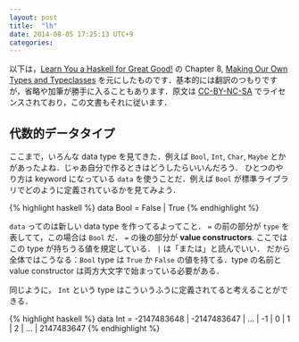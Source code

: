 ```yaml
---
layout: post
title:  "lh"
date: 2014-08-05 17:25:13 UTC+9
categories: 
---
```


以下は，[Learn You a Haskell for Great Good!](http://learnyouahaskell.com/) の Chapter 8, [Making Our Own Types and Typeclasses](http://learnyouahaskell.com/making-our-own-types-and-typeclasses) を元にしたものです．基本的には翻訳のつもりですが，省略や加筆が勝手に入ることもあります．原文は [CC-BY-NC-SA](http://creativecommons.org/licenses/by-nc-sa/3.0/) でライセンスされており，この文書もそれに従います．

## 代数的データタイプ

ここまで，いろんな data type を見てきた．例えば `Bool`, `Int`, `Char`, `Maybe` とかがあったよね．じゃあ自分で作るときはどうしたらいいんだろう．
ひとつのやり方は keyword になっている `data` を使うことだ．例えば `Bool` が標準ライブラリでどのように定義されているかを見てみよう．

{% highlight haskell %}
data Bool = False | True
{% endhighlight %}

`data` ってのは新しい data type を作ってるよってこと． `=` の前の部分が `type` を表してて，この場合は `Bool` だ．
`=` の後の部分が  **value constructors**. ここではこの type が持ちうる値を規定している． `|` は「または」と読んでいい．
だから全体ではこうなる：`Bool` type は `True` か `False` の値を持てる．type の名前と value constructor は両方大文字で始まっている必要がある．

同じように， `Int` という type はこういうふうに定義されてると考えることができる．

{% highlight haskell %}
data Int = -2147483648 | -2147483647 | ... | -1 | 0 | 1 | 2 | ... | 2147483647
{% endhighlight %}
